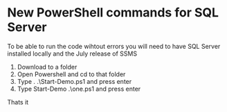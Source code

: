 # New PowerShell commands for SQL Server


To be able to run the code wihtout errors you will need to have SQL Server installed locally and the July release of SSMS

1. Download to a folder
2. Open Powershell and cd to that folder
3. Type . .\Start-Demo.ps1 and press enter
4. Type Start-Demo .\one.ps1 and press enter

Thats it
